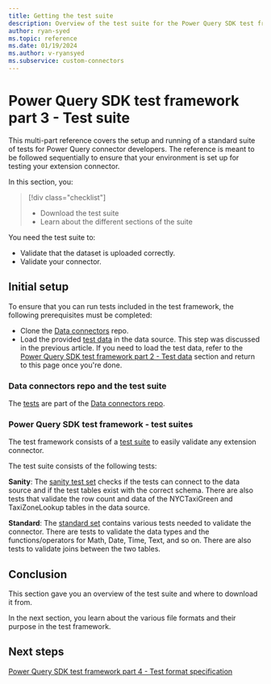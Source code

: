 ```yaml
---
title: Getting the test suite
description: Overview of the test suite for the Power Query SDK test framework.
author: ryan-syed
ms.topic: reference
ms.date: 01/19/2024
ms.author: v-ryansyed
ms.subservice: custom-connectors
---
```


# Power Query SDK test framework part 3 - Test suite

This multi-part reference covers the setup and running of a standard suite of tests for Power Query connector developers. The reference is meant to be followed sequentially to ensure that your environment is set up for testing your extension connector.

In this section, you:

> [!div class="checklist"]
>
> * Download the test suite
> * Learn about the different sections of the suite

You need the test suite to:

* Validate that the dataset is uploaded correctly.
* Validate your connector.

## Initial setup

To ensure that you can run tests included in the test framework, the following prerequisites must be completed:

* Clone the [Data connectors](https://github.com/microsoft/DataConnectors) repo.
* Load the provided [test data](https://github.com/microsoft/DataConnectors/tree/master/testframework/data/) in the data source. This step was discussed in the previous article. If you need to load the test data, refer to the [Power Query SDK test framework part 2 - Test data](./2-data.md) section and return to this page once you're done.

### Data connectors repo and the test suite

The [tests](https://github.com/microsoft/DataConnectors/tree/master/testframework/tests) are part of the [Data connectors repo](https://github.com/microsoft/DataConnectors).

### Power Query SDK test framework - test suites

The test framework consists of a [test suite](https://github.com/microsoft/DataConnectors/tree/master/testframework/tests/TestSuites) to easily validate any extension connector.

The test suite consists of the following tests:

**Sanity**: The [sanity test set](https://github.com/microsoft/DataConnectors/tree/master/testframework/tests/TestSuites/Sanity) checks if the tests can connect to the data source and if the test tables exist with the correct schema. There are also tests that validate the row count and data of the NYCTaxiGreen and TaxiZoneLookup tables in the data source.

**Standard**: The [standard set](https://github.com/microsoft/DataConnectors/tree/master/testframework/tests/TestSuites/Standard) contains various tests needed to validate the connector. There are tests to validate the data types and the functions/operators for Math, Date, Time, Text, and so on. There are also tests to validate joins between the two tables.

## Conclusion

This section gave you an overview of the test suite and where to download it from.

In the next section, you learn about the various file formats and their purpose in the test framework.

## Next steps

[Power Query SDK test framework part 4 - Test format specification](./4-testformat.md)
